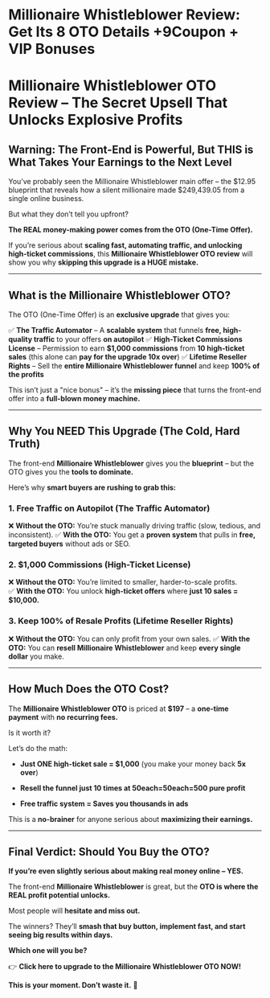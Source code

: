 # Millionaire Whistleblower Review: Get Its 8 OTO Details +9Coupon + VIP Bonuses
<div class="dad65929">
<div class="_4f9bf79 d7dc56a8 _43c05b5">
<div class="ds-markdown ds-markdown--block">
<h1><strong>Millionaire Whistleblower OTO Review – The Secret Upsell That Unlocks Explosive Profits</strong></h1>
<h2><strong>Warning: The Front-End is Powerful, But THIS is What Takes Your Earnings to the Next Level</strong></h2>
<p class="ds-markdown-paragraph">You’ve probably seen the Millionaire Whistleblower main offer – the $12.95 blueprint that reveals how a silent millionaire made $249,439.05 from a single online business.</p>
<p class="ds-markdown-paragraph">But what they don’t tell you upfront?</p>
<p class="ds-markdown-paragraph"><strong>The REAL money-making power comes from the OTO (One-Time Offer).</strong></p>
<p class="ds-markdown-paragraph">If you’re serious about <strong>scaling fast, automating traffic, and unlocking high-ticket commissions</strong>, this <strong>Millionaire Whistleblower OTO review</strong> will show you why <strong>skipping this upgrade is a HUGE mistake.</strong></p>


<hr />

<h2><strong>What is the Millionaire Whistleblower OTO?</strong></h2>
<p class="ds-markdown-paragraph">The OTO (One-Time Offer) is an <strong>exclusive upgrade</strong> that gives you:</p>
<p class="ds-markdown-paragraph">✅ <strong>The Traffic Automator</strong> – A <strong>scalable system</strong> that funnels <strong>free, high-quality traffic</strong> to your offers <strong>on autopilot</strong>
✅ <strong>High-Ticket Commissions License</strong> – Permission to earn <strong>$1,000 commissions</strong> from <strong>10 high-ticket sales</strong> (this alone can <strong>pay for the upgrade 10x over</strong>)
✅ <strong>Lifetime Reseller Rights</strong> – Sell the <strong>entire Millionaire Whistleblower funnel</strong> and keep <strong>100% of the profits</strong></p>
<p class="ds-markdown-paragraph">This isn’t just a "nice bonus" – it’s the <strong>missing piece</strong> that turns the front-end offer into a <strong>full-blown money machine.</strong></p>


<hr />

<h2><strong>Why You NEED This Upgrade (The Cold, Hard Truth)</strong></h2>
<p class="ds-markdown-paragraph">The front-end <strong>Millionaire Whistleblower</strong> gives you the <strong>blueprint</strong> – but the OTO gives you the <strong>tools to dominate.</strong></p>
<p class="ds-markdown-paragraph">Here’s why <strong>smart buyers are rushing to grab this:</strong></p>

<h3><strong>1. Free Traffic on Autopilot (The Traffic Automator)</strong></h3>
<p class="ds-markdown-paragraph">❌ <strong>Without the OTO:</strong> You’re stuck manually driving traffic (slow, tedious, and inconsistent).
✅ <strong>With the OTO:</strong> You get a <strong>proven system</strong> that pulls in <strong>free, targeted buyers</strong> without ads or SEO.</p>

<h3><strong>2. $1,000 Commissions (High-Ticket License)</strong></h3>
<p class="ds-markdown-paragraph">❌ <strong>Without the OTO:</strong> You’re limited to smaller, harder-to-scale profits.
✅ <strong>With the OTO:</strong> You unlock <strong>high-ticket offers</strong> where <strong>just 10 sales = $10,000.</strong></p>

<h3><strong>3. Keep 100% of Resale Profits (Lifetime Reseller Rights)</strong></h3>
<p class="ds-markdown-paragraph">❌ <strong>Without the OTO:</strong> You can only profit from your own sales.
✅ <strong>With the OTO:</strong> You can <strong>resell Millionaire Whistleblower</strong> and keep <strong>every single dollar</strong> you make.</p>


<hr />

<h2><strong>How Much Does the OTO Cost?</strong></h2>
<p class="ds-markdown-paragraph">The <strong>Millionaire Whistleblower OTO</strong> is priced at <strong>$197</strong> – a <strong>one-time payment</strong> with <strong>no recurring fees.</strong></p>
<p class="ds-markdown-paragraph">Is it worth it?</p>
<p class="ds-markdown-paragraph">Let’s do the math:</p>

<ul>
 	<li>
<p class="ds-markdown-paragraph"><strong>Just ONE high-ticket sale = $1,000</strong> (you make your money back <strong>5x over</strong>)</p>
</li>
 	<li>
<p class="ds-markdown-paragraph"><strong>Resell the funnel just 10 times at <span class="katex"><span class="katex-mathml">50each=</span><span class="katex-html" aria-hidden="true"><span class="base"><span class="mord">50</span><span class="mord mathnormal">e</span><span class="mord mathnormal">a</span><span class="mord mathnormal">c</span><span class="mord mathnormal">h</span><span class="mrel">=</span></span></span></span>500 pure profit</strong></p>
</li>
 	<li>
<p class="ds-markdown-paragraph"><strong>Free traffic system = Saves you thousands in ads</strong></p>
</li>
</ul>
<p class="ds-markdown-paragraph">This is a <strong>no-brainer</strong> for anyone serious about <strong>maximizing their earnings.</strong></p>


<hr />

<h2><strong>Final Verdict: Should You Buy the OTO?</strong></h2>
<p class="ds-markdown-paragraph"><strong>If you’re even slightly serious about making real money online – YES.</strong></p>
<p class="ds-markdown-paragraph">The front-end <strong>Millionaire Whistleblower</strong> is great, but the <strong>OTO is where the REAL profit potential unlocks.</strong></p>
<p class="ds-markdown-paragraph">Most people will <strong>hesitate and miss out.</strong></p>
<p class="ds-markdown-paragraph">The winners? They’ll <strong>smash that buy button, implement fast, and start seeing big results within days.</strong></p>
<p class="ds-markdown-paragraph"><strong>Which one will you be?</strong></p>
<p class="ds-markdown-paragraph">👉 <strong>Click here to upgrade to the Millionaire Whistleblower OTO NOW!</strong></p>
<p class="ds-markdown-paragraph"><strong>This is your moment. Don’t waste it.</strong> 🚀</p>

</div>
<div class="ds-flex">
<div class="ds-flex _965abe9">
<div class="ds-icon-button" tabindex="0">
<div class="ds-icon"></div>
</div>
<div class="ds-icon-button" tabindex="0">
<div class="ds-icon"></div>
</div>
<div class="ds-icon-button" tabindex="0">
<div class="ds-icon"></div>
</div>
<div class="ds-icon-button" tabindex="0">
<div class="ds-icon"></div>
</div>
</div>
<div></div>
</div>
</div>
</div>
<div class="_88681e8">
<div class="_217e214"></div>
</div>
